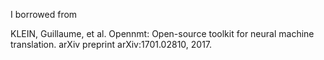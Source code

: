I borrowed from

KLEIN, Guillaume, et al. Opennmt: Open-source toolkit for neural machine translation. 
arXiv preprint arXiv:1701.02810, 2017.
